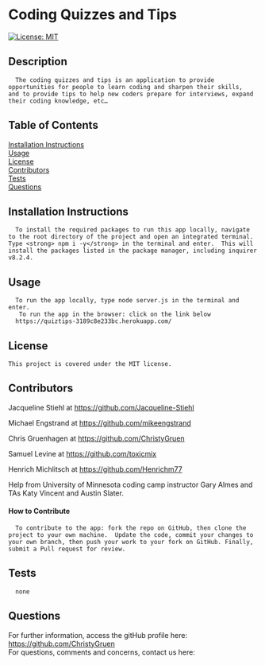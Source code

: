
  # Coding Quizzes and Tips

 [![License: MIT](https://img.shields.io/badge/License-MIT-yellow.svg)](https://opensource.org/licenses/MIT)

  ## Description
  
      The coding quizzes and tips is an application to provide opportunities for people to learn coding and sharpen their skills,  and to provide tips to help new coders prepare for interviews, expand their coding knowledge, etc…

  ## Table of Contents
  [Installation Instructions](#installation-instructions)<br>
  [Usage](#usage)<br>
  [License](#license)<br>
  [Contributors](#contributors)<br>
  [Tests](#tests)<br>
  [Questions](#questions)<br>


  
  ## Installation Instructions
  
      To install the required packages to run this app locally, navigate to the root directory of the project and open an integrated terminal.  Type <strong> npm i -y</strong> in the terminal and enter.  This will install the packages listed in the package manager, including inquirer v8.2.4.
  
  ## Usage
  
      To run the app locally, type node server.js in the terminal and enter.
       To run the app in the browser: click on the link below 
      https://quiztips-3189c8e233bc.herokuapp.com/

  
  ## License
    This project is covered under the MIT license.

  ## Contributors
  Jacqueline Stiehl at <https://github.com/Jacqueline-Stiehl>

  Michael Engstrand at <https://github.com/mikeengstrand>

  Chris Gruenhagen at <https://github.com/ChristyGruen>

  Samuel Levine  at <https://github.com/toxicmix>

  Henrich Michlitsch at <https://github.com/Henrichm77>

  Help from University of Minnesota coding camp instructor Gary Almes and TAs Katy Vincent and Austin Slater.
      
  #### How to Contribute
      To contribute to the app: fork the repo on GitHub, then clone the project to your own machine.  Update the code, commit your changes to your own branch, then push your work to your fork on GitHub. Finally, submit a Pull request for review.

  ## Tests
      none

  ## Questions
  For further information, access the gitHub profile here:
  <https://github.com/ChristyGruen>
  <br>
  For questions, comments and concerns, contact us here:
  <none>

  
